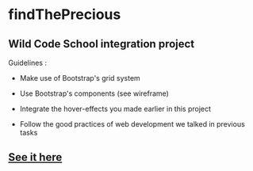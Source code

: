 # findThePrecious

## Wild Code School integration project ##

Guidelines :

+ Make use of Bootstrap's grid system

+ Use Bootstrap's components (see wireframe)

+ Integrate the hover-effects you made earlier in this project

+ Follow the good practices of web development we talked in previous tasks


## [See it here](https://rawgit.com/JNBourrat/findThePrecious/master/index.html) ##
